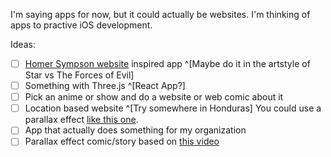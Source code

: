 I'm saying apps for now, but it could actually be websites. I'm thinking of apps to practive iOS development. 

Ideas:

- [ ] [Homer Sympson website](http://www.homerswebpage.com/) inspired app ^[Maybe do it in the artstyle of Star vs The Forces of Evil]
- [ ] Something with Three.js ^[React App?]
- [ ] Pick an anime or show and do a website or web comic about it
- [ ] Location based website ^[Try somewhere in Honduras] You could use a parallax effect [like this one](https://www.youtube.com/watch?v=Yo3j_Dx4u7c).
- [ ] App that actually does something for my organization
- [ ] Parallax effect comic/story based on [this video](https://www.youtube.com/watch?v=F5ZKI-g-_qo&t=1788s)
